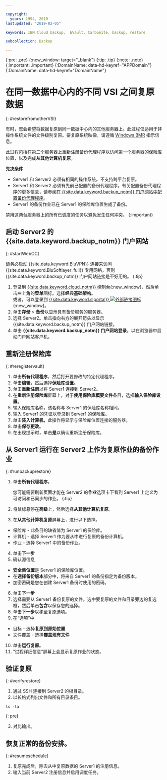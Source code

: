 ```yaml
---

copyright:
  years: 1994, 2019
lastupdated: "2019-02-05"

keywords: IBM Cloud backup,  EVault, Carbonite, backup, restore

subcollection: Backup

---
```

{:pre: .pre}
{:new_window: target="_blank"}
{:tip: .tip}
{:note: .note}
{:important: .important}
{:DomainName: data-hd-keyref="APPDomain"}
{:DomainName: data-hd-keyref="DomainName"}

# 在同一数据中心内的不同 VSI 之间复原数据
{: #restorefromotherVSI}

有时，您会希望将数据复原到同一数据中心内的其他服务器上。此过程仅适用于非操作系统文件的文件级别复原。要复原系统映像，请遵循 [Windows BMR](/docs/infrastructure/Backup?topic=Backup-restoreBMR) 指示信息。

此过程包括在第二个服务器上重新注册备份代理程序以访问第一个服务器的保险库位置，以及完成**从其他计算机复原**。

**先决条件**

- Server1 和 Server2 必须有相同的操作系统。不支持跨平台复原。
- Server1 和 Server2 必须有先前已配置的备份代理程序。有关配置备份代理程序的更多信息，请参阅[在 {{site.data.keyword.backup_notm}} 门户网站中配置备份代理程序](/docs/infrastructure/Backup?topic=Backup-getting-started#getting-started)。
- Server1 的备份作业已在 Server1 的保险库位置生成了备份。

禁用这两台服务器上的所有已调度的任务以避免发生任何冲突。
{:important}

## 启动 Server2 的 {{site.data.keyword.backup_notm}} 门户网站
{: #startWebCC}

请务必启动 {{site.data.keyword.BluVPN}} 连接来访问 {{site.data.keyword.BluSoftlayer_full}} 专用网络，否则 {{site.data.keyword.backup_notm}} 门户网站链接是不好用的。
{:tip}

1. 登录到 [{{site.data.keyword.cloud_notm}} 控制台](https://{DomainName}/){:new_window}，然后单击左上角的**菜单**图标。选择**经典基础架构**。<br/>
   或者，可以登录到 [{{site.data.keyword.slportal}} ![外部链接图标](../../icons/launch-glyph.svg "外部链接图标")](https://control.softlayer.com/){:new_window}。
2. 单击**存储** > **备份**以显示具有备份服务的服务器。
3. 选择 Server2。单击指向右方的展开箭头以显示 {{site.data.keyword.backup_notm}} 门户网站链接。
4. 单击 **{{site.data.keyword.backup_notm}} 门户网站登录**，以在浏览器中启动门户网站客户机。

## 重新注册保险库
{: #reregistervault}

1. 单击**所有代理程序**，然后打开要修改的特定代理程序。
2. 单击**编辑**，然后选择**保险库设置**。
3. 单击**重新注册**以将 Server1 连接到 Server2。
4. 在**重新注册保险库**屏幕上，对于**使用保险库概要文件**条目，选择**输入保险库设置**。
5. 输入保险库名称，该名称与 Server1 的保险库名称相同。
6. 输入 Server1 的凭证以登录到 Server1 的保险库。
7. 单击**装入计算机**，此操作将显示与保险库位置连接的服务器。
8. 单击**保存更改**。
9. 在出现提示时，单击**是**以确认重新注册保险库。

## 从 Server1 运行在 Server2 上作为复原作业的备份作业
{: #runbackuprestore}

1. 单击**所有代理程序**。

   您可能需要刷新页面才能在 Server2 的**作业**选项卡下看到 Server1 上定义为可访问和已同步的作业。
   {:tip}
2. 将鼠标悬停在**高级**上，然后选择**从其他计算机复原**。
3. 在**从其他计算机复原**屏幕上，进行以下选择。
  - 保险库 - 此条目的缺省值为 Server1 的保险库。
  - 计算机 - 选择 Server1 作为要从中进行复原的备份计算机。
  - 作业 - 选择 Server1 中的备份作业。
4. 单击**下一步**
5. 确认源信息
  - **安全集位置**是 Server1 的保险库位置。
  - 在**选择备份版本**部分中，将来自 Server1 的备份指定为备份版本。
  - 加密密码是您在创建 Server1 备份时使用的密码。
6. 单击**下一步**
7. 选择需要从 Server1 备份复原的文件。选中要复原的文件和目录旁边的复选框，然后单击**包含**以保存您的选择。
8. 单击**下一步**以移至复原选项。
9. 在“选项”中
  - 目标 - 选择**复原到原始位置**
  - 文件覆盖 - 选择**覆盖现有文件**
10. 单击**运行复原**。
11. “过程详细信息”屏幕上会显示复原作业的状态。


## 验证复原
{: #verifyrestore}

1. 通过 SSH 连接到 Server2 的根目录。
2. 以长格式列出文件和所有目录条目。
  ```
  ls -la
  ```
  {: pre}

3. 对比输出。

## 恢复正常的备份安排。
{: #resumeschedule}

1. 复原完成后，除去从中复原数据的 Server1 的注册信息。
2. 输入当前 Server2 注册信息并启用调度任务。

